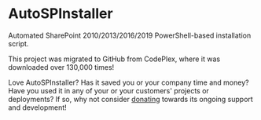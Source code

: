 # AutoSPInstaller
Automated SharePoint 2010/2013/2016/2019 PowerShell-based installation script.

This project was migrated to GitHub from CodePlex, where it was downloaded over 130,000 times!

Love AutoSPInstaller? Has it saved you or your company time and money? Have you used it in any of your or your customers' projects or deployments? If so, why not consider [donating](https://paypal.me/brianlala?locale.x=en_US) towards its ongoing support and development!
